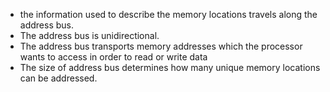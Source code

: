 - the information used to describe the memory locations travels along the address bus.
- The address bus is unidirectional.
- The address bus transports memory addresses which the processor wants to access in order to read or write data
- The size of address bus determines how many unique memory locations can be addressed.